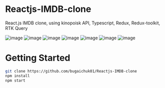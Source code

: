 # Reactjs-IMDB-clone

React.js IMDB clone, using kinopoisk API, Typescript, Redux, Redux-toolkit, RTK Query

![image](https://user-images.githubusercontent.com/90038064/200062835-e1c2b068-efc6-4e2a-a60a-a0cc56fb0d76.png)
![image](https://user-images.githubusercontent.com/90038064/200062871-3595b854-f24a-4fe4-8024-fcf4613fc1c3.png)
![image](https://user-images.githubusercontent.com/90038064/200062931-81193522-2871-4738-8a4c-fc896f69ac8c.png)
![image](https://user-images.githubusercontent.com/90038064/200062976-da382063-156c-44da-b630-a30f00f61e3d.png)
![image](https://user-images.githubusercontent.com/90038064/200063087-12433e50-ecb6-498b-83c4-792ec4b3ae82.png)
![image](https://user-images.githubusercontent.com/90038064/200063129-4faed076-c208-4045-b571-991841afdba7.png)
![image](https://user-images.githubusercontent.com/90038064/200063454-004abe80-ab24-4ada-91a6-b3f43eb99bcd.png)

# Getting Started

```bash
git clone https://github.com/bugaichuk01/Reactjs-IMDB-clone
npm install
npm start
```


